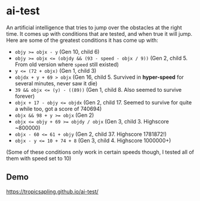 # ai-test
An artificial intelligence that tries to jump over the obstacles at the right time. It comes up with conditions that are tested, and when true it will jump. Here are some of the greatest conditions it has come up with:
* `objy >= objx - y` (Gen 10, child 6)
* `objy >= objx <= (objdy && (93 - speed - objx / 9))` (Gen 2, child 5. From old version where `speed` still existed)
* `y <= (72 + objx)` (Gen 1, child 3)
* `objdx + y + 69 > objx` (Gen 16, child 5. Survived in **hyper-speed** for several minutes, never saw it die)
* `39 && objx <= (y) - ((89))` (Gen 1, child 8. Also seemed to survive forever)
* `objx + 17 - objy <= objdx` (Gen 2, child 17. Seemed to survive for quite a while too, got a score of 740694)
* `objx && 98 + y >= objx` (Gen 2)
* `objx <= objy + 69 >= objdy / objx` (Gen 3, child 3. Highscore ~800000)
* `objx - 60 <= 61 + objy` (Gen 2, child 37. Highscore 1781872!)
* `objx - y <= 10 + 74 + 8` (Gen 3, child 4. Highscore 1000000+)

(Some of these conditions only work in certain speeds though, I tested all of them with speed set to 10)

## Demo
https://tropicsapling.github.io/ai-test/
